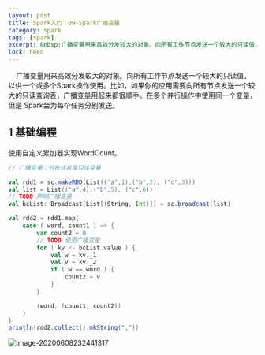```yaml
---
layout: post
title: Spark入门：09-Spark广播变量
category: spark
tags: [spark]
excerpt: &nbsp;广播变量用来高效分发较大的对象。向所有工作节点发送一个较大的只读值，以供一个或多个Spark操作使用。
lock: need
---
```


&nbsp;&nbsp;&nbsp;&nbsp;广播变量用来高效分发较大的对象。向所有工作节点发送一个较大的只读值，以供一个或多个Spark操作使用。比如，如果你的应用需要向所有节点发送一个较大的只读查询表，广播变量用起来都很顺手。在多个并行操作中使用同一个变量，但是 Spark会为每个任务分别发送。

## 1 基础编程

使用自定义累加器实现WordCount。

```scala
// 广播变量：分布式共享只读变量

val rdd1 = sc.makeRDD(List(("a",1),("b",2), ("c",3)))
val list = List(("a",4),("b",5), ("c",6))
// TODO 声明广播变量
val bcList: Broadcast[List[(String, Int)]] = sc.broadcast(list)

val rdd2 = rdd1.map{
    case ( word, count1 ) => {
        var count2 = 0
        // TODO 使用广播变量
        for ( kv <- bcList.value ) {
            val w = kv._1
            val v = kv._2
            if ( w == word ) {
                count2 = v
            }
        }

        (word, (count1, count2))
    }
}
println(rdd2.collect().mkString(","))
```

![image-20200608232441317](https://lcode-cloudimg.oss-cn-shenzhen.aliyuncs.com/picGO/20200608232441.png)